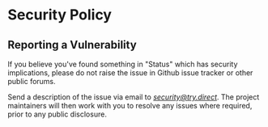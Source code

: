 # Security Policy
## Reporting a Vulnerability 
If you believe you've found something in "Status" which has security implications, 
please do not raise the issue in Github issue tracker or other public forums.

Send a description of the issue via email to *security@try.direct*. 
The project maintainers will then work with you to resolve any issues where required, prior to any public disclosure.
